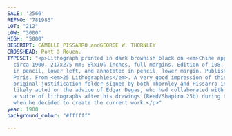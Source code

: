 ```yaml
---
SALE: '2566'
REFNO: "781986"
LOT: "212"
LOW: "3000"
HIGH: "5000"
DESCRIPT: CAMILLE PISSARRO andGEORGE W. THORNLEY
CROSSHEAD: Pont à Rouen.
TYPESET: "<p>Lithograph printed in dark brownish black on <em>Chine appliqué</em>,
  circa 1900. 217x275 mm; 8⅝x10⅞ inches, full margins. Edition of 108. Signed by Pissarro
  in pencil, lower left, and annotated in pencil, lower margin. Published Hessèle,
  Paris. From <em>25 Lithographies</em>. A very good impression of this scarce lithograph.<br><br>With--The
  original justification folder signed by both Thornley and Pissarro in pencil.<br><br>Pissarro
  likely acted on the advice of Edgar Degas, who had collaborated with Thornley on
  a suite of lithographs after his drawings (Reed/Shapiro 25b) during the late 1880s,
  when he decided to create the current work.</p>"
year: 1900
background_color: "#ffffff"

---
```

